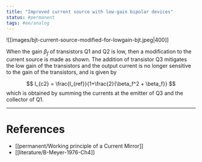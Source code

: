 ```yaml
---
title: "Improved current source with low-gain bipolar devices"
status: #permanent
tags: #ee/analog 
---
```


![[images/bjt-current-source-modified-for-lowgain-bjt.jpeg|400]]

When the gain $\beta_f$ of transistors Q1 and Q2 is low, then a modification to the current source is made as shown.  The addition of transistor Q3 mitigates the low gain of the transistors and the output current is no longer sensitive to the gain of the transistors, and is given by

$$
I_{c2} = \frac{I_{ref}}{1+\frac{2}{\beta_f^2 + \beta_f}}
$$
which is obtained by summing the currents at the emitter of Q3 and the collector of Q1.

---
# References

- [[permanent/Working principle of a Current Mirror]]
- [[literature/B-Meyer-1976-Ch4]]
